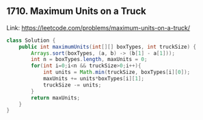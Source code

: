 ## 1710. Maximum Units on a Truck
Link: https://leetcode.com/problems/maximum-units-on-a-truck/

```java
class Solution {
    public int maximumUnits(int[][] boxTypes, int truckSize) {
        Arrays.sort(boxTypes, (a, b) -> (b[1] - a[1]));
        int n = boxTypes.length, maxUnits = 0;
        for(int i=0;i<n && truckSize>0;i++){
            int units = Math.min(truckSize, boxTypes[i][0]);
            maxUnits += units*boxTypes[i][1];
            truckSize -= units;
        }
        return maxUnits;
    }
}

```